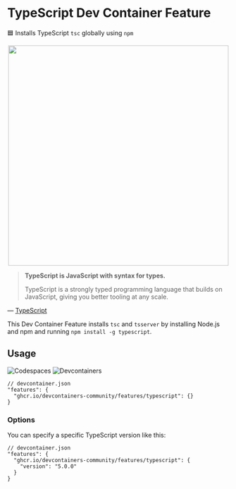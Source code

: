 # TypeScript Dev Container Feature

🟦 Installs TypeScript `tsc` globally using `npm`

<p align=center>
  <img width=500 src="https://user-images.githubusercontent.com/61068799/265787647-49fb9b50-75da-4f56-9885-b60c345a2f2e.png">
</p>

> **TypeScript is JavaScript with syntax for types.**
>
> TypeScript is a strongly typed programming language that builds on JavaScript,
> giving you better tooling at any scale.

&mdash; [TypeScript](https://www.typescriptlang.org/)

This Dev Container Feature installs `tsc` and `tsserver` by installing Node.js
and npm and running `npm install -g typescript`.

## Usage

![Codespaces](https://img.shields.io/static/v1?style=for-the-badge&message=Codespaces&color=181717&logo=GitHub&logoColor=FFFFFF&label=)
![Devcontainers](https://img.shields.io/static/v1?style=for-the-badge&message=Devcontainers&color=2496ED&logo=Docker&logoColor=FFFFFF&label=)

```jsonc
// devcontainer.json
"features": {
  "ghcr.io/devcontainers-community/features/typescript": {}
}
```

### Options

You can specify a specific TypeScript version like this:

```jsonc
// devcontainer.json
"features": {
  "ghcr.io/devcontainers-community/features/typescript": {
    "version": "5.0.0"
  }
}
```
